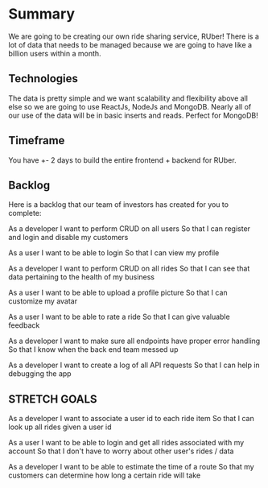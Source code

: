 # Summary

We are going to be creating our own ride sharing service, RUber!  There is a lot of data that needs to be managed because we are going to have like a billion users within a month.

## Technologies

The data is pretty simple and we want scalability and flexibility above all else so we are going to use ReactJs, NodeJs and MongoDB. Nearly all of our use of the data will be in basic inserts and reads.  Perfect for MongoDB!

## Timeframe

You have +- 2 days to build the entire frontend + backend for RUber.

## Backlog

Here is a backlog that our team of investors has created for you to complete:

As a developer
I want to perform CRUD on all users
So that I can register and login and disable my customers

As a user
I want to be able to login
So that I can view my profile

As a developer
I want to perform CRUD on all rides
So that I can see that data pertaining to the health of my business

As a user
I want to be able to upload a profile picture
So that I can customize my avatar

As a user
I want to be able to rate a ride
So that I can give valuable feedback

As a developer
I want to make sure all endpoints have proper error handling
So that I know when the back end team messed up

As a developer
I want to create a log of all API requests
So that I can help in debugging the app

## STRETCH GOALS

As a developer
I want to associate a user id to each ride item
So that I can look up all rides given a user id

<!--
    Check out mongoose documentation
    https://mongoosejs.com/docs/populate.html
 * -->

As a user
I want to be able to login and get all rides associated with my account
So that I don't have to worry about other user's rides / data

As a developer
I want to be able to estimate the time of a route
So that my customers can determine how long a certain ride will take
